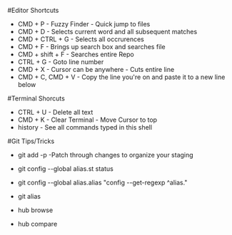 #Editor Shortcuts
* CMD + P - Fuzzy Finder - Quick jump to files
* CMD + D - Selects current word and all subsequent matches
* CMD + CTRL + G - Selects all occrurences
* CMD + F - Brings up search box and searches file
* CMD + shift + F - Searches entire Repo 
* CTRL + G - Goto line number
* CMD + X - Cursor can be anywhere - Cuts entire line
* CMD + C, CMD + V - Copy the line you're on and paste it to a new line below

#Terminal Shorcuts
* CTRL + U - Delete all text
* CMD + K - Clear Terminal - Move Cursor to top
* history - See all commands typed in this shell

#Git Tips/Tricks
* git add -p    -Patch through changes to organize your staging

* git config --global alias.st status
* git config --global alias.alias "config --get-regexp ^alias\."
* git alias
* hub browse
* hub compare


